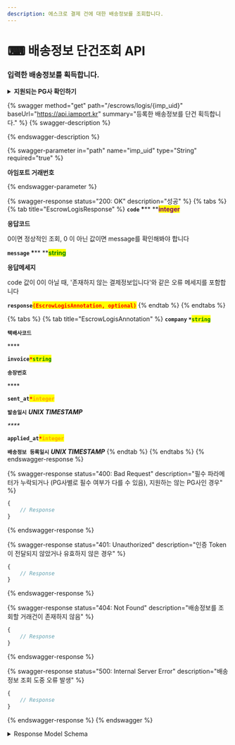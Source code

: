 ```yaml
---
description: 에스크로 결제 건에 대한 배송정보를 조회합니다.
---
```


# ⌨ 배송정보 단건조회 API

### 입력한 배송정보를 획득합니다.

<details>

<summary><strong>지원되는 PG사 확인하기</strong></summary>

* KG이니시스
* NHN KCP
* 페이조아(다우)

</details>

{% swagger method="get" path="/escrows/logis/{imp_uid}" baseUrl="https://api.iamport.kr" summary="등록한 배송정보를 단건 획득합니다." %}
{% swagger-description %}

{% endswagger-description %}

{% swagger-parameter in="path" name="imp_uid" type="String" required="true" %}
<mark style="color:red;">

**아임포트 거래번호**

</mark>
{% endswagger-parameter %}

{% swagger-response status="200: OK" description="성공" %}
{% tabs %}
{% tab title="EscrowLogisResponse" %}
**`code`  **<mark style="color:red;">**\***</mark>** **<mark style="color:purple;">**integer**</mark>

**응답코드**

0이면 정상적인 조회, 0 이 아닌 값이면 message를 확인해봐야 합니다



**`message`  **<mark style="color:red;">**\***</mark>** **<mark style="color:green;">**string**</mark>

**응답메세지**

code 값이 0이 아닐 때, '존재하지 않는 결제정보입니다'와 같은 오류 메세지를 포함합니다



**`response`**<mark style="color:red;">**`(EscrowLogisAnnotation, optional)`**</mark>
{% endtab %}
{% endtabs %}

{% tabs %}
{% tab title="EscrowLogisAnnotation" %}
**`company`  **<mark style="color:red;">**`*`**</mark><mark style="color:green;">**`string`**</mark>

**`택배사코드`**

&#x20;****&#x20;

**`invoice`**<mark style="color:red;">**`*`**</mark><mark style="color:green;">**`string`**</mark>

**`송장번호`**

&#x20;****&#x20;

**`sent_at`**<mark style="color:red;">**`*`**</mark><mark style="color:orange;">**`integer`**</mark>

**`발송일시`** _**UNIX TIMESTAMP**_

_****_

**`applied_at`**_<mark style="color:red;">**`*`**</mark>_<mark style="color:orange;">**`integer`**</mark>

**`배송정보 등록일시`** _**UNIX TIMESTAMP**_
{% endtab %}
{% endtabs %}
{% endswagger-response %}

{% swagger-response status="400: Bad Request" description="필수 파라메터가 누락되거나 (PG사별로 필수 여부가 다를 수 있음), 지원하는 않는 PG사인 경우" %}
```javascript
{
    // Response
}
```
{% endswagger-response %}

{% swagger-response status="401: Unauthorized" description="인증 Token이 전달되지 않았거나 유효하지 않은 경우" %}
```javascript
{
    // Response
}
```
{% endswagger-response %}

{% swagger-response status="404: Not Found" description="배송정보를 조회할 거래건이 존재하지 않음" %}
```javascript
{
    // Response
}
```
{% endswagger-response %}

{% swagger-response status="500: Internal Server Error" description="배송정보 조회 도중 오류 발생" %}
```javascript
{
    // Response
}
```
{% endswagger-response %}
{% endswagger %}

<details>

<summary>Response Model Schema</summary>

```json
{
  "code": 0,
  "message": "string",
  "response": {
    "company": "string",
    "invoice": "string",
    "sent_at": 0,
    "applied_at": 0
  }
}
```

</details>
